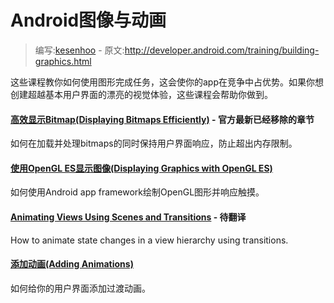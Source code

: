 # Android图像与动画

> 编写:[kesenhoo](https://github.com/kesenhoo) - 原文:<http://developer.android.com/training/building-graphics.html>

这些课程教你如何使用图形完成任务，这会使你的app在竞争中占优势。如果你想创建超越基本用户界面的漂亮的视觉体验，这些课程会帮助你做到。

#### [高效显示Bitmap(Displaying Bitmaps Efficiently)](graphics/displaying-bitmaps/index.html) - 官方最新已经移除的章节

如何在加载并处理bitmaps的同时保持用户界面响应，防止超出内存限制。


#### [使用OpenGL ES显示图像(Displaying Graphics with OpenGL ES)](graphics/opengl/index.html)

如何使用Android app framework绘制OpenGL图形并响应触摸。


#### [Animating Views Using Scenes and Transitions](transitions/index.html) - 待翻译

How to animate state changes in a view hierarchy using transitions.

#### [添加动画(Adding Animations)](animations/index.html)

如何给你的用户界面添加过渡动画。
